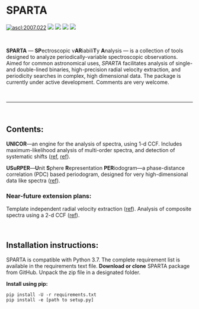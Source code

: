 # SPARTA

<p>
<a href="http://ascl.net/2007.022"><img src="https://img.shields.io/badge/ascl-2007.022-blue.svg?colorB=262255" alt="ascl:2007.022" /></a>    
<a href="https://github.com/SPARTA-dev/SPARTA">
    <img src="https://img.shields.io/badge/GitHub-SPARTA--dev%2FSPARTA-blue?style=flat"></a>
<a href="https://github.com/SPARTA-dev/SPARTA/blob/master/LICENSE">
    <img src="https://img.shields.io/badge/license-MIT-blue?style=flat"></a>
<a href="https://arxiv.org/abs/2007.13771">
    <img src="https://img.shields.io/badge/read-USuRPER_paper_draft-yellowgreen?style=flat"></a>
<a href="https://github.com/SPARTA-dev/SPARTA/tree/master/examples">
    <img src="https://img.shields.io/badge/tutorials-notebooks-yellowgreen?style=flat"></a>
</p>



<br />

**SPARTA** — **SP**ectroscopic v**AR**iabili**T**y **A**nalysis — is a collection of tools designed to analyze periodically-variable spectroscopic observations. Aimed for common astronomical uses, *SPARTA* facilitates analysis of single- and double-lined binaries, high-precision radial velocity extraction, and periodicity searches in complex, high dimensional data. The package is currently under active development. Comments are very welcome.

<br />

------

<br />

## Contents:

**UNICOR**—an engine for the analysis of spectra, using 1-d CCF. Includes maximum-likelihood analysis of multi-order spectra,  and detection of systematic shifts ([ref](https://ui.adsabs.harvard.edu/abs/2003MNRAS.342.1291Z/abstract), [ref](https://ui.adsabs.harvard.edu/abs/2017PASP..129f5002E/abstract)).

**USuRPER**—**U**nit **S**phere **R**epresentation **PER**iodogram—a phase-distance correlation (PDC) based periodogram, designed for very high-dimensional data like spectra ([ref](https://ui.adsabs.harvard.edu/abs/2018MNRAS.474L..86Z/abstract)).

### Near-future extension plans:

Template independent radial velocity extraction ([ref](https://ui.adsabs.harvard.edu/abs/2006MNRAS.371.1513Z/abstract)). Analysis of composite spectra using a 2-d CCF ([ref](https://ui.adsabs.harvard.edu/abs/1994ApJ...420..806Z/abstract)). 

<br />



## Installation instructions: 

SPARTA is compatible with Python 3.7. The complete requirement list is available in the requirements text file. **Download or clone** SPARTA package from GitHub. Unpack the zip file in a designated folder. 

**Install using pip:** 

```
pip install -U -r requirements.txt
pip install -e [path to setup.py]
```
